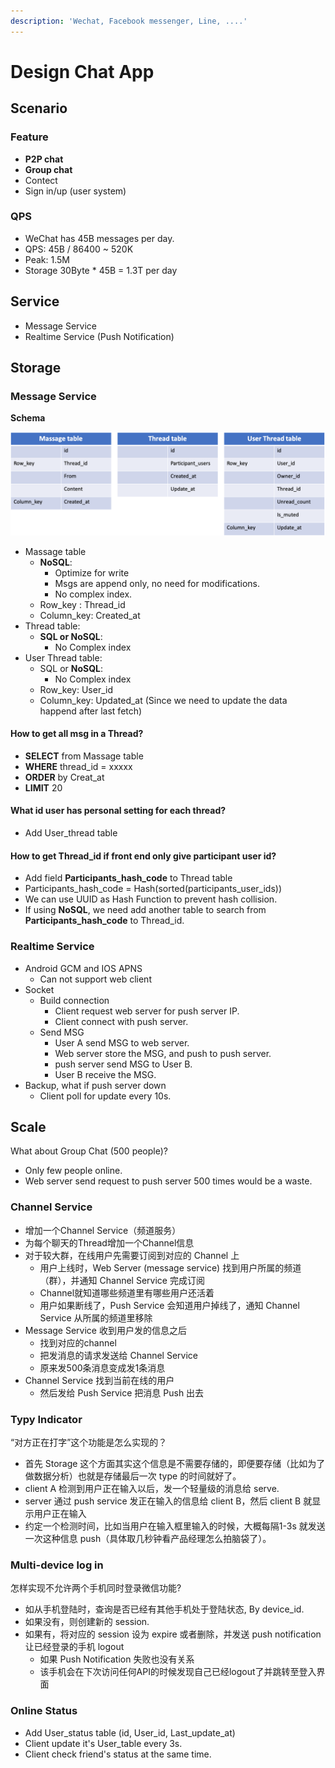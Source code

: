 ```yaml
---
description: 'Wechat, Facebook messenger, Line, ....'
---
```


# Design Chat App

## Scenario

### Feature

* **P2P chat**
* **Group chat**
* Contect
* Sign in/up \(user system\)

### QPS

* WeChat has 45B messages per day.
* QPS: 45B / 86400 ~ 520K
* Peak: 1.5M
* Storage 30Byte \* 45B = 1.3T per day

## Service

* Message Service
* Realtime Service \(Push Notification\)

## Storage

### Message Service

**Schema**

![](../.gitbook/assets/chat_sys.png)

* Massage table
  * **NoSQL**:
    * Optimize for write
    * Msgs are append only, no need for modifications.
    * No complex index.
  * Row\_key : Thread\_id
  * Column\_key: Created\_at
* Thread table:
  * **SQL or NoSQL**: 
    * No Complex index
* User Thread  table:
  * SQL or **NoSQL**: 
    * No Complex index
  * Row\_key: User\_id
  * Column\_key: Updated\_at \(Since we need to update the data happend after last fetch\)

#### **How to get all msg in a Thread?**

* **SELECT** from Massage table
* **WHERE** thread\_id = xxxxx
* **ORDER** by Creat\_at
* **LIMIT** 20

#### **What id user has personal setting for each thread?**

* Add User\_thread table

#### **How to get Thread\_id if front end only give participant user id?**

* Add field **Participants\_hash\_code** to Thread table
* Participants\_hash\_code = Hash\(sorted\(participants\_user\_ids\)\)
* We can use UUID as Hash Function to prevent hash collision.
* If using **NoSQL**, we need add another table to search from **Participants\_hash\_code** to Thread\_id.

### Realtime Service

* Android GCM and IOS APNS
  * Can not support web client
* Socket
  * Build connection
    * Client request web server for push server IP.
    * Client connect with push server.
  * Send MSG
    * User A send MSG to web server.
    * Web server store the MSG, and push to push server.
    * push server send MSG to User B.
    * User B receive the MSG.
* Backup, what if push server down
  * Client poll for update every 10s.

## Scale

What about Group Chat \(500 people\)?

* Only few people online.
* Web server send request to push server 500 times would be a waste.

### Channel Service

* 增加一个Channel Service（频道服务） 
* 为每个聊天的Thread增加一个Channel信息 
* 对于较大群，在线用户先需要订阅到对应的 Channel 上
  * 用户上线时，Web Server \(message service\) 找到用户所属的频道（群），并通知 Channel Service 完成订阅 
  * Channel就知道哪些频道里有哪些用户还活着 
  * 用户如果断线了，Push Service 会知道用户掉线了，通知 Channel Service 从所属的频道里移除
* Message Service 收到用户发的信息之后
  * 找到对应的channel 
  * 把发消息的请求发送给 Channel Service 
  * 原来发500条消息变成发1条消息
* Channel Service 找到当前在线的用户
  * 然后发给 Push Service 把消息 Push 出去





### Typy Indicator

“对方正在打字”这个功能是怎么实现的？

* 首先 Storage 这个方面其实这个信息是不需要存储的，即便要存储（比如为了做数据分析）也就是存储最后一次 type 的时间就好了。 
* client A 检测到用户正在输入以后，发一个轻量级的消息给 serve.
* server 通过 push service 发正在输入的信息给 client B，然后 client B 就显示用户正在输入
* 约定一个检测时间，比如当用户在输入框里输入的时候，大概每隔1-3s 就发送一次这种信息 push（具体取几秒钟看产品经理怎么拍脑袋了）。

### Multi-device log in

怎样实现不允许两个手机同时登录微信功能?

* 如从手机登陆时，查询是否已经有其他手机处于登陆状态, By device\_id.
* 如果没有，则创建新的 session.
* 如果有，将对应的 session 设为 expire 或者删除，并发送 push notification 让已经登录的手机 logout
  * 如果 Push Notification 失败也没有关系 
  * 该手机会在下次访问任何API的时候发现自己已经logout了并跳转至登入界面

### Online Status

* Add User\_status table \(id, User\_id, Last\_update\_at\)
* Client update it's User\_table every 3s.
* Client check friend's status at the same time.

